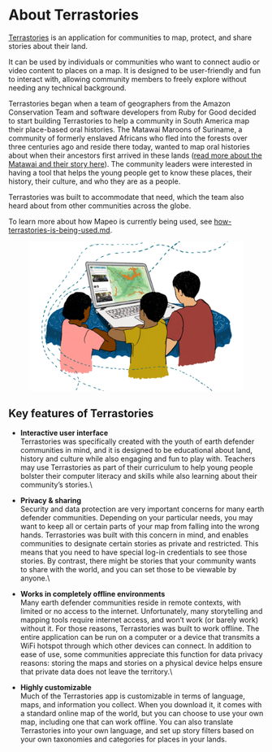 # About Terrastories

[Terrastories](https://terrastories.app/) is an application for communities to map, protect, and share stories about their land.

It can be used by individuals or communities who want to connect audio or video content to places on a map. It is designed to be user-friendly and fun to interact with, allowing community members to freely explore without needing any technical background.

Terrastories began when a team of geographers from the Amazon Conservation Team and software developers from Ruby for Good decided to start building Terrastories to help a community in South America map their place-based oral histories. The Matawai Maroons of Suriname, a community of formerly enslaved Africans who fled into the forests over three centuries ago and reside there today, wanted to map oral histories about when their ancestors first arrived in these lands ([read more about the Matawai and their story here](https://www.earthdefenderstoolkit.com/community/place-based-storytelling-with-the-matawai-in-suriname/)). The community leaders were interested in having a tool that helps the young people get to know these places, their history, their culture, and who they are as a people.&#x20;

Terrastories was built to accommodate that need, which the team also heard about from other communities across the globe.

To learn more about how Mapeo is currently being used, see [how-terrastories-is-being-used.md](how-terrastories-is-being-used.md "mention").

<figure><img src="../../.gitbook/assets/image (8).png" alt=""><figcaption></figcaption></figure>

## **Key features of Terrastories**

* **Interactive user interface**\
  Terrastories was specifically created with the youth of earth defender communities in mind, and it is designed to be educational about land, history and culture while also engaging and fun to play with. Teachers may use Terrastories as part of their curriculum to help young people bolster their computer literacy and skills while also learning about their community’s stories.\

* **Privacy & sharing**\
  Security and data protection are very important concerns for many earth defender communities. Depending on your particular needs, you may want to keep all or certain parts of your map from falling into the wrong hands. Terrastories was built with this concern in mind, and enables communities to designate certain stories as private and restricted. This means that you need to have special log-in credentials to see those stories. By contrast, there might be stories that your community wants to share with the world, and you can set those to be viewable by anyone.\

* **Works in completely offline environments**\
  Many earth defender communities reside in remote contexts, with limited or no access to the internet. Unfortunately, many storytelling and mapping tools require internet access, and won’t work (or barely work) without it. For those reasons, Terrastories was built to work offline. The entire application can be run on a computer or a device that transmits a WiFi hotspot through which other devices can connect. In addition to ease of use, some communities appreciate this function for data privacy reasons: storing the maps and stories on a physical device helps ensure that private data does not leave the territory.\

* **Highly customizable**\
  Much of the Terrastories app is customizable in terms of language, maps, and information you collect. When you download it, it comes with a standard online map of the world, but you can choose to use your own map, including one that can work offline. You can also translate Terrastories into your own language, and set up story filters based on your own taxonomies and categories for places in your lands.
